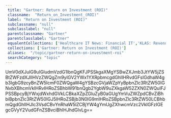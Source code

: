 ```yaml
--- 
 title: "Gartner: Return on Investment (ROI)" 
 classname:  "Return_on_Investment_(ROI)" 
 label: "Return on Investment (ROI)" 
 subclassname: "null" 
 subclasslabel: "null" 
 parentclassname: "Gartner" 
 parentclasslabel: "Gartner" 
 equalentCollections: ['Healthcare IT News: Financial IT','KLAS: Revenue Cycle Optimization','Healthcare IT Today: Revenue Cycle Management','HIMSS: Finance','KLAS: Financial Improvement Consulting','Healthcare IT News: Revenue Cycle Management','Gartner: Financial Services','Gartner: Finance','Healthcare IT News: Financial Engagement'] 
 collections: ['Gartner: Return on Investment (ROI)']
 aliases:  "/topic/gartner-return-on-investment-roi"  
 searchCategory: "topic" 
---
```

UmV0dXJuIG9uIGludmVzdG1lbnQgKFJPSSkgaXMgYSBwZXJmb3JtYW5jZSBtZWFzdXJlIHVzZWQgZm9yIGV2YWx1YXRpbmcgdGhlIHRvdGFsIGdhaW4gb3IgbG9zcyBnZW5lcmF0ZWQgaW4gYSBzcGVjaWZpYyBpbnZlc3RtZW50IGNvbXBhcmVkIHRvIHRoZSBhbW91bnQgb2YgbW9uZXkgaW52ZXN0ZWQuIFJPSSBpcyBjYWxjdWxhdGVkLCBkaXZpZGluZyB0aGUgYmVuZWZpdCBvZiBhbiBpbnZlc3RtZW50IGJ5IHRoZSBjb3N0IG9mIHRoZSBpbnZlc3RtZW50LCBhbmQgdGhlIHJlc3VsdCBvYnRhaW5lZCBjYW4gYmUgZXhwcmVzc2VkIGFzIGEgcGVyY2VudGFnZSBvciBhIHJhdGlvLg==